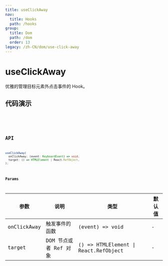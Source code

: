 ```yaml
---
title: useClickAway
nav:
  title: Hooks
  path: /hooks
group:
  title: Dom
  path: /dom
  order: 13
legacy: /zh-CN/dom/use-click-away
---
```


# useClickAway

优雅的管理目标元素外点击事件的 Hook。

## 代码演示

<code src="./demo/demo1.tsx" />

<code src="./demo/demo2.tsx" />

## API

```ts
useClickAway(
  onClickAway: (event: KeyboardEvent) => void,
  target: () => HTMLElement | React.RefObject,
);
```

### Params

| 参数    | 说明                                         | 类型                   | 默认值 |
|---------|----------------------------------------------|------------------------|--------|
| onClickAway | 触发事件的函数  | (event) => void | -      |
| target | DOM 节点或者 Ref 对象  | () => HTMLElement \| React.RefObject | - |
